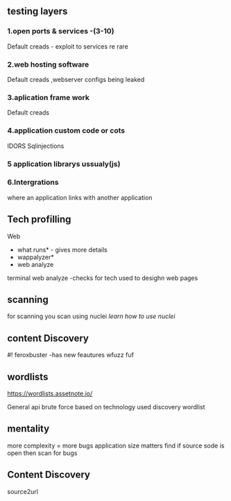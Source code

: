 ## testing layers
### 1.open ports & services -(3-10)
Default creads - exploit to services re rare
### 2.web hosting software
Default creads ,webserver configs being leaked
### 3.aplication frame work
Default creads
### 4.application custom code or cots
IDORS Sqlinjections
### 5 application librarys ussualy(js)

### 6.Intergrations
where an application links with another application

## Tech profilling
Web
* what runs*  - gives more details
* wappalyzer* 
* web analyze

 terminal
web analyze -checks for tech used to desighn web pages
## scanning 
for scanning you scan using nuclei
*learn how to use nuclei*

## content Discovery
#! feroxbuster -has new feautures
wfuzz
fuf
## wordlists

https://wordlists.assetnote.io/

General api
brute force based on technology used
discovery wordlist
## mentality 
more complexity = more bugs
application size matters
find if source sode is open then scan for bugs

## Content Discovery 
source2url
